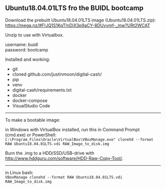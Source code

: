 ## Ubuntu18.04.01LTS fro the BUIDL bootcamp

Download the prebuilt Ubuntu18.04.01LTS image (Ubuntu18.04.01LTS.zip):
https://mega.nz/#F!JQ1S1KqT!nDiX3p9aCY-8DUvvmf-_mw?URt2WCAT

Unzip to use with Virtualbox.

username: buidl  
password: bootcamp

Installed and working: 
* git
* cloned github.com/justinmoon/digital-cash/
* pip
* venv
* digital-cash/requirements.txt
* docker
* docker-compose
* VisualStudio Code

---
To make a bootable image:  

in Windows with VirtualBox installed, run this in Command Prompt (cmd.exe) or PowerShell: 
`C:\Program_Files\Oracle\VirtualBox\VBoxManage.exe" clonehd --format RAW Ubuntu18.04.01LTS.vdi RAW_Image_to_disk.img`  

Burn the .img to a HDD/SSD/USB-drive with http://www.hddguru.com/software/HDD-Raw-Copy-Tool/.

---

in Linux bash:  
`VBoxManage clonehd --format RAW Ubuntu18.04.01LTS.vdi RAW_Image_to_disk.img`
